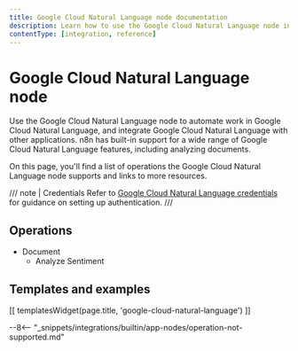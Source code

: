 ```yaml
---
title: Google Cloud Natural Language node documentation
description: Learn how to use the Google Cloud Natural Language node in n8n. Follow technical documentation to integrate Google Cloud Natural Language node into your workflows.
contentType: [integration, reference]
---
```


# Google Cloud Natural Language node

Use the Google Cloud Natural Language node to automate work in Google Cloud Natural Language, and integrate Google Cloud Natural Language with other applications. n8n has built-in support for a wide range of Google Cloud Natural Language features, including analyzing documents.

On this page, you'll find a list of operations the Google Cloud Natural Language node supports and links to more resources.

/// note | Credentials
Refer to [Google Cloud Natural Language credentials](/integrations/builtin/credentials/google/index.md) for guidance on setting up authentication. 
///

## Operations

* Document
    * Analyze Sentiment

## Templates and examples

<!-- see https://www.notion.so/n8n/Pull-in-templates-for-the-integrations-pages-37c716837b804d30a33b47475f6e3780 -->
[[ templatesWidget(page.title, 'google-cloud-natural-language') ]]

--8<-- "_snippets/integrations/builtin/app-nodes/operation-not-supported.md"
